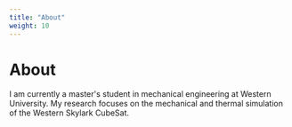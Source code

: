 ```yaml
---
title: "About"
weight: 10
---
```


# About

I am currently a master's student in mechanical engineering at Western University.
My research focuses on the mechanical and thermal simulation of the Western Skylark
CubeSat.